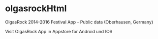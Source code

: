 # olgasrockHtml
OlgasRock 2014-2016 Festival App - Public data (Oberhausen, Germany)

Visit OlgasRock App in Appstore for Android und IOS